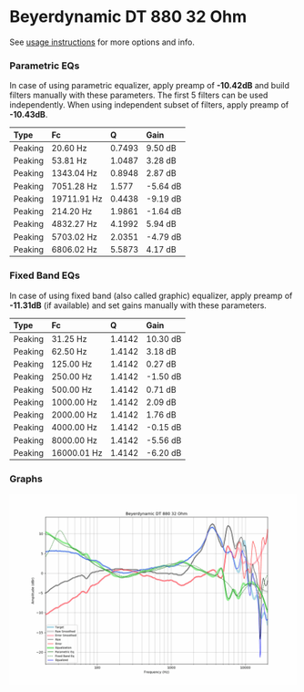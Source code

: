 # Beyerdynamic DT 880 32 Ohm
See [usage instructions](https://github.com/jaakkopasanen/AutoEq#usage) for more options and info.

### Parametric EQs
In case of using parametric equalizer, apply preamp of **-10.42dB** and build filters manually
with these parameters. The first 5 filters can be used independently.
When using independent subset of filters, apply preamp of **-10.43dB**.

| Type    | Fc          |      Q | Gain     |
|:--------|:------------|:-------|:---------|
| Peaking | 20.60 Hz    | 0.7493 | 9.50 dB  |
| Peaking | 53.81 Hz    | 1.0487 | 3.28 dB  |
| Peaking | 1343.04 Hz  | 0.8948 | 2.87 dB  |
| Peaking | 7051.28 Hz  | 1.577  | -5.64 dB |
| Peaking | 19711.91 Hz | 0.4438 | -9.19 dB |
| Peaking | 214.20 Hz   | 1.9861 | -1.64 dB |
| Peaking | 4832.27 Hz  | 4.1992 | 5.94 dB  |
| Peaking | 5703.02 Hz  | 2.0351 | -4.79 dB |
| Peaking | 6806.02 Hz  | 5.5873 | 4.17 dB  |

### Fixed Band EQs
In case of using fixed band (also called graphic) equalizer, apply preamp of **-11.31dB**
(if available) and set gains manually with these parameters.

| Type    | Fc          |      Q | Gain     |
|:--------|:------------|:-------|:---------|
| Peaking | 31.25 Hz    | 1.4142 | 10.30 dB |
| Peaking | 62.50 Hz    | 1.4142 | 3.18 dB  |
| Peaking | 125.00 Hz   | 1.4142 | 0.27 dB  |
| Peaking | 250.00 Hz   | 1.4142 | -1.50 dB |
| Peaking | 500.00 Hz   | 1.4142 | 0.71 dB  |
| Peaking | 1000.00 Hz  | 1.4142 | 2.09 dB  |
| Peaking | 2000.00 Hz  | 1.4142 | 1.76 dB  |
| Peaking | 4000.00 Hz  | 1.4142 | -0.15 dB |
| Peaking | 8000.00 Hz  | 1.4142 | -5.56 dB |
| Peaking | 16000.01 Hz | 1.4142 | -6.20 dB |

### Graphs
![](./Beyerdynamic%20DT%20880%2032%20Ohm.png)